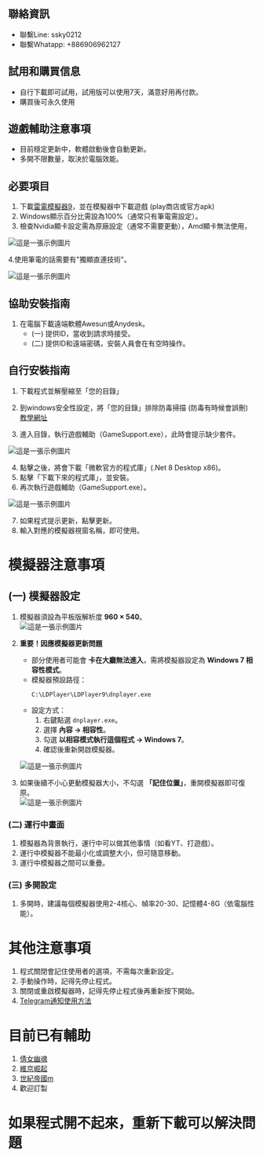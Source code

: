 ## 聯絡資訊
- 聯繫Line: ssky0212
- 聯繫Whatapp: +886906962127

## 試用和購買信息
- 自行下載即可試用，試用版可以使用7天，滿意好用再付款。
- 購買後可永久使用

## 遊戲輔助注意事項
- 目前穩定更新中，軟體啟動後會自動更新。
- 多開不限數量，取決於電腦效能。

## 必要項目
1. 下載[雷電模擬器9](https://www.ldplayer.tw/)，並在模擬器中下載遊戲 (play商店或官方apk)
2. Windows顯示百分比需設為100%（通常只有筆電需設定）。
3. 檢查Nvidia顯卡設定需為原廠設定（通常不需要更動），Amd顯卡無法使用，

![這是一張示例圖片](https://images.chtineer.com/nvdia原廠設定.png)

4.使用筆電的話需要有"獨顯直連技術"。

![這是一張示例圖片](https://images.chtineer.com/獨顯直連.png)

## 協助安裝指南
1. 在電腦下載遠端軟體Awesun或Anydesk。
   - (一) 提供ID，當收到請求時接受。
   - (二) 提供ID和遠端密碼，安裝人員會在有空時操作。

## 自行安裝指南
1. 下載程式並解壓縮至「您的目錄」
2. 到windows安全性設定，將「您的目錄」排除防毒掃描 (防毒有時候會誤刪) [教學網址](https://www.gdaily.org/20750/windows-defender)

3. 進入目錄，執行遊戲輔助（GameSupport.exe），此時會提示缺少套件。

![這是一張示例圖片](https://images.chtineer.com/GameSupport.exe.png)

4. 點擊之後，將會下載「微軟官方的程式庫」(.Net 8 Desktop x86)。
5. 點擊「下載下來的程式庫」，並安裝。
6. 再次執行遊戲輔助（GameSupport.exe）。

![這是一張示例圖片](https://images.chtineer.com/GameSupport.exe.png)

7. 如果程式提示更新，點擊更新。
8. 輸入對應的模擬器視窗名稱，即可使用。
    
# 模擬器注意事項

## (一) 模擬器設定
1. 模擬器須設為平板版解析度 **960 × 540**。  
   ![這是一張示例圖片](https://images.chtineer.com/resolution.png)

2. **重要！因應模擬器更新問題**  
   - 部分使用者可能會 **卡在大廳無法進入**，需將模擬器設定為 **Windows 7 相容性模式**。  
   - 模擬器預設路徑：  
     ```
     C:\LDPlayer\LDPlayer9\dnplayer.exe
     ```
   - 設定方式：  
     1. 右鍵點選 `dnplayer.exe`。  
     2. 選擇 **內容 → 相容性**。  
     3. 勾選 **以相容模式執行這個程式 → Windows 7**。  
     4. 確認後重新開啟模擬器。  

   ![這是一張示例圖片](https://images.chtineer.com/雷電相容性.png)

3. 如果後續不小心更動模擬器大小，不勾選 **「記住位置」**，重開模擬器即可復原。  
   ![這是一張示例圖片](https://images.chtineer.com/記住位置.png)


### (二) 運行中畫面
1. 模擬器為背景執行，運行中可以做其他事情（如看YT、打遊戲）。
2. 運行中模擬器不能最小化或調整大小，但可隨意移動。
3. 運行中模擬器之間可以重疊。

### (三) 多開設定
1. 多開時，建議每個模擬器使用2-4核心、幀率20-30、記憶體4-8G（依電腦性能）。

# 其他注意事項
1. 程式關閉會記住使用者的選項，不需每次重新設定。
2. 手動操作時，記得先停止程式。
3. 關閉或重啟模擬器時，記得先停止程式後再重新按下開始。
4. [Telegram通知使用方法](https://blog.mrat.io/mr-%E7%AD%96%E7%95%A5%E6%95%B4%E5%90%88%E4%B8%8B%E5%96%AE%E6%A9%9F%EF%BD%9C%E5%A6%82%E4%BD%95%E7%94%B3%E8%AB%8Btelegram%E5%8D%B3%E6%99%82%E9%80%9A%E8%A8%8A/)

# 目前已有輔助
1. [倩女幽魂](https://github.com/abaa521/GhostSupport)
2. [維京崛起](https://github.com/abaa521/VikingSupport)
3. [世紀帝國m](https://github.com/abaa521/AgeOfEmpiresSupport)
4. 歡迎訂製

# 如果程式開不起來，重新下載可以解決問題
